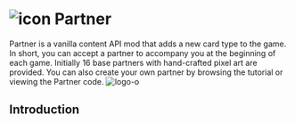# ![icon](https://github.com/user-attachments/assets/e1fd1a67-65e5-4ff8-a313-56456dc6b341) Partner
Partner is a vanilla content API mod that adds a new card type to the game. In short, you can accept a partner to accompany you at the beginning of each game. Initially 16 base partners with hand-crafted pixel art are provided. You can also create your own partner by browsing the tutorial or viewing the Partner code.
![logo-o](https://github.com/user-attachments/assets/ab06cfd7-918a-40fd-9ed0-17af7b5b9929)
## Introduction
